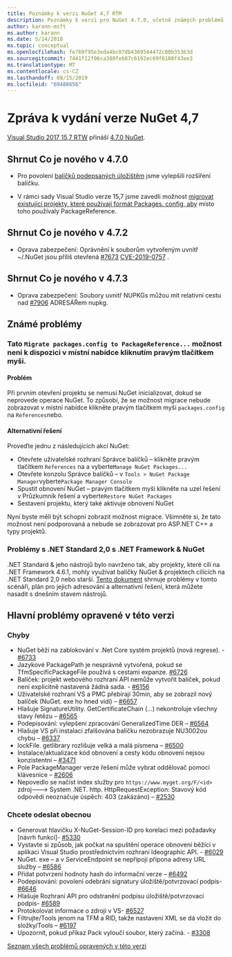 ```yaml
---
title: Poznámky k verzi NuGet 4,7 RTM
description: Poznámky k verzi pro NuGet 4.7.0, včetně známých problémů, oprav chyb, přidaných funkcí a chcete odeslat obecnou.
author: karann-msft
ms.author: karann
ms.date: 5/14/2018
ms.topic: conceptual
ms.openlocfilehash: fe769f95e3eda4bc07db4369544472c00b35363d
ms.sourcegitcommit: 7441f12f06ca380feb87c6192ec69f6108f43ee3
ms.translationtype: MT
ms.contentlocale: cs-CZ
ms.lasthandoff: 08/15/2019
ms.locfileid: "69488656"
---
```

# <a name="nuget-47-release-notes"></a>Zpráva k vydání verze NuGet 4,7

[Visual Studio 2017 15,7 RTW](https://www.visualstudio.com/news/releasenotes/vs2017-relnotes) přináší [4.7.0 NuGet](https://dist.nuget.org/win-x86-commandline/v4.7.0/nuget.exe).

## <a name="summary-whats-new-in-470"></a>Shrnut Co je nového v 4.7.0

* Pro povolení [balíčků podepsaných úložištěm](https://github.com/NuGet/Home/wiki/Repository-Signatures) jsme vylepšili rozšíření balíčku.

* V rámci sady Visual Studio verze 15,7 jsme zavedli možnost [migrovat existující projekty, které používají formát Packages. config, aby](https://docs.microsoft.com/en-us/nuget/consume-packages/migrate-packages-config-to-package-reference) místo toho používaly PackageReference.

## <a name="summary-whats-new-in-472"></a>Shrnut Co je nového v 4.7.2

* Oprava zabezpečení: Oprávnění k souborům vytvořeným uvnitř ~/.NuGet jsou příliš otevřená [#7673](https://github.com/NuGet/Home/issues/7673) [CVE-2019-0757](https://portal.msrc.microsoft.com/en-us/security-guidance/advisory/CVE-2019-0757) .

## <a name="summary-whats-new-in-473"></a>Shrnut Co je nového v 4.7.3

* Oprava zabezpečení: Soubory uvnitř NUPKGs můžou mít relativní cestu nad [#7906](https://github.com/NuGet/Home/issues/7906) ADRESÁŘem nupkg.

## <a name="known-issues"></a>Známé problémy

### <a name="the-migrate-packagesconfig-to-packagereference-option-is-not-available-in-the-right-click-context-menu"></a>Tato `Migrate packages.config to PackageReference...` možnost není k dispozici v místní nabídce kliknutím pravým tlačítkem myši.

#### <a name="issue"></a>Problém

Při prvním otevření projektu se nemusí NuGet inicializovat, dokud se neprovede operace NuGet. To způsobí, že se možnost migrace nebude zobrazovat v místní nabídce klikněte pravým tlačítkem myši `packages.config` na `References`nebo.

#### <a name="workaround"></a>Alternativní řešení

Proveďte jednu z následujících akcí NuGet:
* Otevřete uživatelské rozhraní Správce balíčků – klikněte pravým tlačítkem `References` na a vyberte`Manage NuGet Packages...`
* Otevřete konzolu Správce balíčků – v `Tools > NuGet Package Manager`vyberte`Package Manager Console`
* Spustit obnovení NuGet – pravým tlačítkem myši klikněte na uzel řešení v Průzkumník řešení a vyberte`Restore NuGet Packages`
* Sestavení projektu, který také aktivuje obnovení NuGet

Nyní byste měli být schopni zobrazit možnost migrace. Všimněte si, že tato možnost není podporovaná a nebude se zobrazovat pro ASP.NET C++ a typy projektů.

### <a name="issues-with-net-standard-20-with-net-framework--nuget"></a>Problémy s .NET Standard 2,0 s .NET Framework & NuGet

.NET Standard & jeho nástrojů bylo navrženo tak, aby projekty, které cílí na .NET Framework 4.6.1, mohly využívat balíčky NuGet & projektech cílících na .NET Standard 2,0 nebo starší. [Tento dokument](https://github.com/dotnet/standard/issues/481) shrnuje problémy v tomto scénáři, plán pro jejich adresování a alternativní řešení, která můžete nasadit s dnešním stavem nástrojů.

## <a name="top-issues-fixed-in-this-release"></a>Hlavní problémy opravené v této verzi

### <a name="bugs"></a>Chyby

* NuGet běží na zablokování v .Net Core systém projektů (nová regrese). - [#6733](https://github.com/NuGet/Home/issues/6733)
* Jazykové PackagePath je nesprávně vytvořená, pokud se TfmSpecificPackageFile používá s cestami expanze. [#6726](https://github.com/NuGet/Home/issues/6726)
* Balíček: projekt webového rozhraní API nemůže vytvořit balíček, pokud není explicitně nastavená žádná sada. - [#6156](https://github.com/NuGet/Home/issues/6156)
* Uživatelské rozhraní VS a PMC přebírají 30min, aby se zobrazil nový balíček (NuGet. exe ho hned vidí) – [#6657](https://github.com/NuGet/Home/issues/6657)
* Hlašuje  SignatureUtility. GetCertificateChain (...) nekontroluje všechny stavy řetězu – [#6565](https://github.com/NuGet/Home/issues/6565)
* Podepisování: vylepšení zpracování GeneralizedTime DER – [#6564](https://github.com/NuGet/Home/issues/6564)
* Hlašuje VS při instalaci zfalšována balíčku nezobrazuje NU3002ou chybu – [#6337](https://github.com/NuGet/Home/issues/6337)
* lockFile. getlibrary rozlišuje velká a malá písmena – [#6500](https://github.com/NuGet/Home/issues/6500)
* Instalace/aktualizace kód obnovení a cesty kódu obnovení nejsou konzistentní – [#3471](https://github.com/NuGet/Home/issues/3471)
* Pole PackageManager verze řešení může vybrat oddělovač pomocí klávesnice – [#2606](https://github.com/NuGet/Home/issues/2606)
* Nepovedlo se načíst index služby pro `https://www.myget.org/F/<id>` zdroj---> System .NET. http. HttpRequestException: Stavový kód odpovědi neoznačuje úspěch: 403 (zakázáno) – [#2530](https://github.com/NuGet/Home/issues/2530)

### <a name="dcrs"></a>Chcete odeslat obecnou

* Generovat hlavičku X-NuGet-Session-ID pro korelaci mezi požadavky [návrh funkcí]- [#5330](https://github.com/NuGet/Home/issues/5330)
* Vystavte si způsob, jak počkat na spuštění operace obnovení běžící v aplikaci Visual Studio prostřednictvím rozhraní Ideographic API. - [#6029](https://github.com/NuGet/Home/issues/6029)
* NuGet. exe – a v ServiceEndpoint se nepřipojí přípona adresy URL služby – [#6586](https://github.com/NuGet/Home/issues/6586)
* Přidat potvrzení hodnoty hash do informační verze – [#6492](https://github.com/NuGet/Home/issues/6492)
* Podepisování: povolení odebrání signatury úložiště/potvrzovací podpis- [#6646](https://github.com/NuGet/Home/issues/6646)
* Hlašuje  Rozhraní API pro odstranění podpisu úložiště/potvrzovací podpis- [#6589](https://github.com/NuGet/Home/issues/6589)
* Protokolovat informace o zdroji v VS- [#6527](https://github.com/NuGet/Home/issues/6527)
* Filtrujte/Tools jenom na TFM a RID, takže nastavení XML se dá vložit do složky/Tools – [#6197](https://github.com/NuGet/Home/issues/6197)
* Upozornit, pokud příkaz Pack vyloučí soubor, který začíná.  - [#3308](https://github.com/NuGet/Home/issues/3308)

[Seznam všech problémů opravených v této verzi](https://github.com/NuGet/Home/issues?q=is%3Aissue+is%3Aclosed+milestone%3A%224.7")
